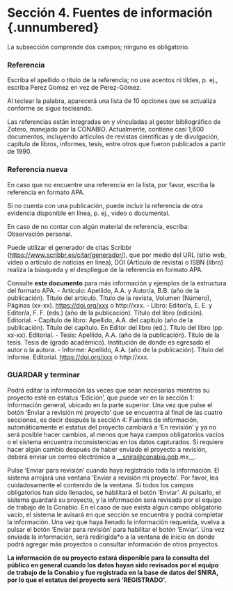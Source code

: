 # Sección 4. Fuentes de información {.unnumbered}

La subsección comprende dos campos; ninguno es obligatorio.

### Referencia
Escriba el apellido o título de la referencia; no use acentos ni tildes, p. ej., escriba Perez Gomez en vez de Pérez-Gómez. 

Al teclear la palabra, aparecerá una lista de 10 opciones que se actualiza conforme se sigue tecleando. 

Las referencias están integradas en y vinculadas al gestor bibliográfico de Zotero, manejado por la CONABIO. Actualmente, contiene casi 1,600 documentos, incluyendo artículos de revistas científicas y de divulgación, capítulo de libros, informes, tesis, entre otros que fueron publicados a partir de 1990.

### Referencia nueva
En caso que no encuentre una referencia en la lista, por favor, escriba la referencia en formato APA. 

Si no cuenta con una publicación, puede incluir la referencia de otra evidencia disponible en línea, p. ej., video o documental. 

En caso de no contar con algún material de referencia, escriba: Observación personal.

Puede utilizar el generador de citas Scribbr (<https://www.scribbr.es/citar/generador/>), que por medio del URL (sitio web, vídeo o artículo de noticias en línea), DOI (Artículo de revista) o   ISBN (libro) realiza la búsqueda y el despliegue de la referencia en formato APA. 

Consulte **este documento** para más información y ejemplos de la estructura del formato APA.
    - Artículo: Apellido, A.A. y Autor/a, B.B. (año de la publicación). Título del artículo. Título de la revista, Volumen (Número), Páginas (xx-xx). https://doi.org/xxx o http://xxx.
    - Libro: Editor/a, E. E. y Editor/a, F. F. (eds.) (año de la publicación). Título del libro (edición). Editorial.
    - Capítulo de libro: Apellido, A.A. del capítulo (año de la publicación). Título del capítulo. En Editor del libro (ed.). Título del libro (pp. xx-xx). Editorial.
    - Tesis: Apellido, A.A. (año de la publicación). Título de la tesis. Tesis de (grado académico). Institución de donde es egresado el autor o la autora. 
    - Informe: Apellido, A.A. (año de la publicación). Título del informe. Editorial. https://doi.org/xxx o http://xxx.

### GUARDAR y terminar
Podrá editar la información las veces que sean necesarias mientras su proyecto esté en estatus ‘Edición’, que puede ver en la sección 1: Información general, ubicado en la parte superior. Una vez que pulse el botón ‘Enviar a revisión mi proyecto’ que se encuentra al final de las cuatro secciones, es decir después la sección 4: Fuentes de información, automáticamente el estatus del proyecto cambiará a ‘En revisión’ y ya no será posible hacer cambios, al menos que haya campos obligatorios vacíos o el sistema encuentra inconsistencias en los datos capturados. Si requiere hacer algún cambio después de haber enviado el proyecto a revisión, deberá enviar un correo electrónico a __snira@conabio.gob.mx__.

Pulse ‘Enviar para revisión’ cuando haya registrado toda la información.
El sistema arrojará una ventana ‘Enviar a revisión mi proyecto’. Por favor, lea cuidadosamente el contenido de la ventana. 
Si todos los campos obligatorios han sido llenados, se habilitará el botón ‘Enviar’. Al pulsarlo, el sistema guardará su proyecto, y la información será revisada por el equipo de trabajo de la Conabio. 
En el caso de que exista algún campo obligatorio vacío, el sistema le avisará en que sección se encuentra y podrá completar la información. Una vez que haya llenado la información requerida, vuelva a pulsar el botón ‘Enviar para revisión’ para habilitar el botón ‘Enviar’. 
Una vez enviada la información, será redirigida*o a la ventana de inicio en donde podrá agregar más proyectos o consultar información de otros proyectos. 

**La información de su proyecto estará disponible para la consulta del público en general cuando los datos hayan sido revisados por el equipo de trabajo de la Conabio y fue registrada en la base de datos del SNIRA, por lo que el estatus del proyecto será ‘REGISTRADO’.**
